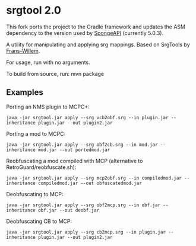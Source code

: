 srgtool 2.0
===========

This fork ports the project to the Gradle framework and updates the ASM dependency to the version used by [SpongeAPI](https://github.com/SpongePowered/SpongeAPI) (currently 5.0.3).

A utility for manipulating and applying srg mappings. Based on SrgTools by [Frans-Willem](https://github.com/Frans-Willem/SrgTools).

For usage, run with no arguments.

To build from source, run: mvn package

## Examples
Porting an NMS plugin to MCPC+:

    java -jar srgtool.jar apply --srg vcb2obf.srg --in plugin.jar --inheritance plugin.jar --out plugin2.jar

Porting a mod to MCPC:

    java -jar srgtool.jar apply --srg obf2cb.srg --in mod.jar --inheritance mod.jar --out portedmod.jar

Reobfuscating a mod compiled with MCP (alternative to RetroGuard/reobfuscate.sh):

    java -jar srgtool.jar apply --srg mcp2obf.srg --in compiledmod.jar --inheritance compiledmod.jar --out obfuscatedmod.jar

Deobfuscating to MCP:

    java -jar srgtool.jar apply --srg obf2mcp.srg --in obf.jar --inheritance obf.jar --out deobf.jar

Deobfuscating CB to MCP:

    java -jar srgtool.jar apply --srg cb2mcp.srg --in plugin.jar --inheritance plugin.jar --out plugin2.jar

